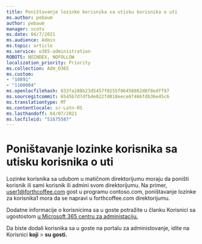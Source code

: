 ```yaml
---
title: Poništavanje lozinke korisnika sa utisku korisnika o uti
ms.author: pebaum
author: pebaum
manager: scotv
ms.date: 04/7/2021
ms.audience: Admin
ms.topic: article
ms.service: o365-administration
ROBOTS: NOINDEX, NOFOLLOW
localization_priority: Priority
ms.collection: Adm_O365
ms.custom:
- "10891"
- "1100004"
ms.openlocfilehash: 833fa288b23d5457f0255f86458862d8f8edff97
ms.sourcegitcommit: 6545b7d7dfb4e022fd018eece6f466fdb36e45c6
ms.translationtype: MT
ms.contentlocale: sr-Latn-RS
ms.lasthandoff: 04/07/2021
ms.locfileid: "51675587"
---
```

# <a name="guest-user-password-reset"></a>Poništavanje lozinke korisnika sa utisku korisnika o uti

Lozinke korisnika sa udubom u matičnom direktorijumu moraju da poništi korisnik ili sami korisnik ili admini svom direktorijumu. Na primer, user1@forthcoffee.com gost u programu contoso.com, poništavanje lozinke za korisnika1 mora da se napravi u forthcoffee.com direktorijumu.

Dodatne informacije o korisnicima sa u goste potražite u članku Korisnici sa ugostostom [u Microsoft 365 centru za administaciju.](https://docs.microsoft.com/microsoft-365/admin/add-users/about-guest-users)

Da biste dodali korisnika sa u goste na portalu za administovanje, idite na Korisnici **koji**  >  **su gosti.**